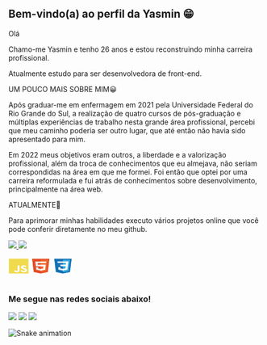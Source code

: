 ## Bem-vindo(a) ao perfil da Yasmin 😁

Olá

Chamo-me Yasmin e tenho 26 anos e estou reconstruindo minha carreira profissional.

Atualmente estudo para ser desenvolvedora de front-end.

UM POUCO MAIS SOBRE MIM😀

Após graduar-me em enfermagem em 2021 pela Universidade Federal do Rio Grande do Sul, a realização de quatro cursos de pós-graduação e múltiplas experiências de trabalho nesta grande área profissional, percebi que meu caminho poderia ser outro lugar, que até então não havia sido apresentado para mim.

Em 2022 meus objetivos eram outros, a liberdade e a valorização profissional, além da troca de conhecimentos que eu almejava, não seriam correspondidas na área em que me formei. Foi então que optei por uma carreira reformulada e fui atrás de conhecimentos sobre desenvolvimento, principalmente na área web.

ATUALMENTE📅

Para aprimorar minhas habilidades executo vários projetos online que você pode conferir diretamente no meu github.


 <div>
  <a href="https://github.com/is-yammit">
   <a href="https://github.com/is-yammit">
   <img height="180em" src="https://github-readme-stats.vercel.app/api?username=is-yammit&show_icons=true&theme=radical&include_all_commits=true&count_private=true"/>
   <img height="180em" src="https://github-readme-stats.vercel.app/api/top-langs/?username=is-yammit&layout=compact&langs_count=6&theme=tokyonight"/>
  </a>

</div>
<div style="display: inline_block"><br>
  <img align="center" alt="Js" height="30" width="40" src="https://raw.githubusercontent.com/devicons/devicon/master/icons/javascript/javascript-plain.svg">
  <img align="center" alt="HTML" height="30" width="40" src="https://raw.githubusercontent.com/devicons/devicon/master/icons/html5/html5-original.svg">
  <img align="center" alt="CSS" height="30" width="40" src="https://raw.githubusercontent.com/devicons/devicon/master/icons/css3/css3-original.svg">
</div>
 
 <br>
 
  ### Me segue nas redes sociais abaixo!
 
<div> 

  <a href="https://www.instagram.com/is.yammit/" target="_blank"><img src="https://img.shields.io/badge/-Instagram-%23E4405F?style=for-the-badge&logo=instagram&logoColor=white" target="_blank"></a>
  <a href = "mailto:yasmindias8@gmail.com"><img src="https://img.shields.io/badge/-Gmail-%23333?style=for-the-badge&logo=gmail&logoColor=white" target="_blank"></a>
  <a href="https://www.linkedin.com/in/yasmin-de-freitas-dias-251b0098/" target="_blank"><img src="https://img.shields.io/badge/-LinkedIn-%230077B5?style=for-the-badge&logo=linkedin&logoColor=white" target="_blank"></a> 
 
 
  ![Snake animation](https://github.com/devemdobro/devemdobro/blob/output/github-contribution-grid-snake.svg)
</div>
